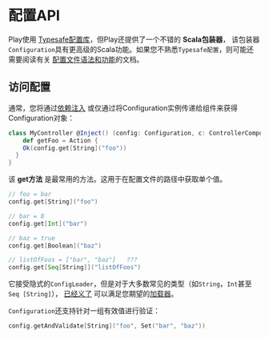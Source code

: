 配置API
===================================================================================
Play使用 [Typesafe配置库](https://github.com/lightbend/config)，但Play还提供了一个不错的 **Scala包装器**，
该包装器`Configuration`具有更高级的Scala功能。如果您不熟悉`Typesafe配置`，则可能还需要阅读有关
[配置文件语法和功能](https://www.playframework.com/documentation/2.7.x/ConfigFile)的文档。

## 访问配置
通常，您将通过[依赖注入](https://www.playframework.com/documentation/2.8.x/ScalaDependencyInjection)
或仅通过将Configuration实例传递给组件来获得Configuration对象：
```scala
class MyController @Inject() (config: Configuration, c: ControllerComponents) extends AbstractController(c) {
    def getFoo = Action {
    Ok(config.get[String]("foo"))
  }
}
```
该 **get方法** 是最常用的方法。这用于在配置文件的路径中获取单个值。
```scala
// foo = bar
config.get[String]("foo")

// bar = 8
config.get[Int]("bar")

// baz = true
config.get[Boolean]("baz")

// listOfFoos = ["bar", "baz"]   ???
config.get[Seq[String]]("listOfFoos")
```
它接受隐式的`ConfigLoader`，但是对于大多数常见的类型（如`String`，`Int`甚至`Seq [String]`），
[已经义了](https://www.playframework.com/documentation/2.8.x/api/scala/play/api/ConfigLoader$.html)
可以满足您期望的[加载器](https://www.playframework.com/documentation/2.8.x/api/scala/play/api/ConfigLoader$.html)。

`Configuration`还支持针对一组有效值进行验证：
```scala
config.getAndValidate[String]("foo", Set("bar", "baz"))
```
